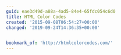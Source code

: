 ```yaml
---
guid: eae3d49d-a88a-4ad5-84e4-65fdc054c6d0
title: HTML Color Codes
created: '2015-09-08T06:54:27+00:00'
changed: '2019-09-24T14:36:35+00:00'


bookmark_of: 'http://htmlcolorcodes.com/'
---
```




